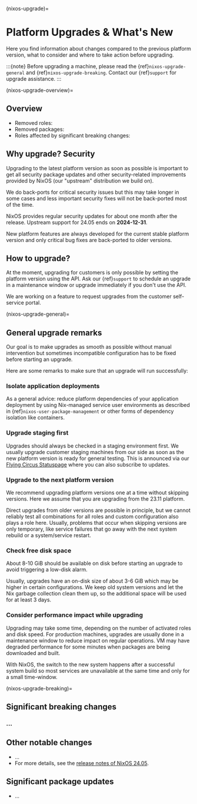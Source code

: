 (nixos-upgrade)=

# Platform Upgrades & What's New

Here you find information about changes compared to the previous platform
version, what to consider and where to take action before upgrading.

:::{note}
Before upgrading a machine, please read the {ref}`nixos-upgrade-general`
and {ref}`nixos-upgrade-breaking`.
Contact our {ref}`support` for upgrade assistance.
:::

(nixos-upgrade-overview)=

## Overview

- Removed roles:
- Removed packages:
- Roles affected by significant breaking changes:


## Why upgrade? Security

Upgrading to the latest platform version as soon as possible is important to
get all security package updates and other security-related improvements
provided by NixOS (our "upstream" distribution we build on).

We do back-ports for critical security issues but this may take longer in some
cases and less important security fixes will not be back-ported most of the time.

NixOS provides regular security updates for about one month after the release.
Upstream support for 24.05 ends on **2024-12-31**.

New platform features are always developed for the current stable platform version
and only critical bug fixes are back-ported to older versions.


## How to upgrade?

At the moment, upgrading for customers is only possible by setting the
platform version using the API. Ask our {ref}`support` to schedule an
upgrade in a maintenance window or upgrade immediately if you don't use the
API.

We are working on a feature to request upgrades from the customer self-service
portal.

(nixos-upgrade-general)=

## General upgrade remarks

Our goal is to make upgrades as smooth as possible without manual intervention
but sometimes incompatible configuration has to be fixed before starting an
upgrade.

Here are some remarks to make sure that an upgrade will run successfully:

### Isolate application deployments

As a general advice: reduce platform dependencies of your application
deployment by using Nix-managed service user environments as described in
{ref}`nixos-user-package-management` or other forms of dependency isolation
like containers.

### Upgrade staging first

Upgrades should always be checked in a staging environment first. We usually
upgrade customer staging machines from our side as soon as the new platform
version is ready for general testing. This is announced via our
[Flying Circus Statuspage](https://status.flyingcircus.io) where you can
also subscribe to updates.

### Upgrade to the next platform version

We recommend upgrading platform versions one at a time without skipping
versions. Here we assume that you are upgrading from the 23.11 platform.

Direct upgrades from older versions are possible in principle, but we cannot
reliably test all combinations for all roles and custom configuration also
plays a role here. Usually, problems that occur when skipping versions are
only temporary, like service failures that go away with the next system
rebuild or a system/service restart.

### Check free disk space

About 8-10 GiB should be available on disk before starting an upgrade to avoid
triggering a low-disk alarm.

Usually, upgrades have an on-disk size of about 3-6 GiB which may be higher in
certain configurations. We keep old system versions and let the Nix garbage
collection clean them up, so the additional space will be used for at least 3
days.

### Consider performance impact while upgrading

Upgrading may take some time, depending on the number of activated roles and
disk speed. For production machines, upgrades are usually done in a
maintenance window to reduce impact on regular operations. VM may have
degraded performance for some minutes when packages are being downloaded and
built.

With NixOS, the switch to the new system happens after a successful system
build so most services are unavailable at the same time and only for a small
time-window.

(nixos-upgrade-breaking)=

## Significant breaking changes

### ...

## Other notable changes

- ...
- For more details, see the
  [release notes of NixOS 24.05](https://nixos.org/manual/nixos/stable/release-notes.html#sec-release-24.05-notable-changes).


## Significant package updates

- ...
